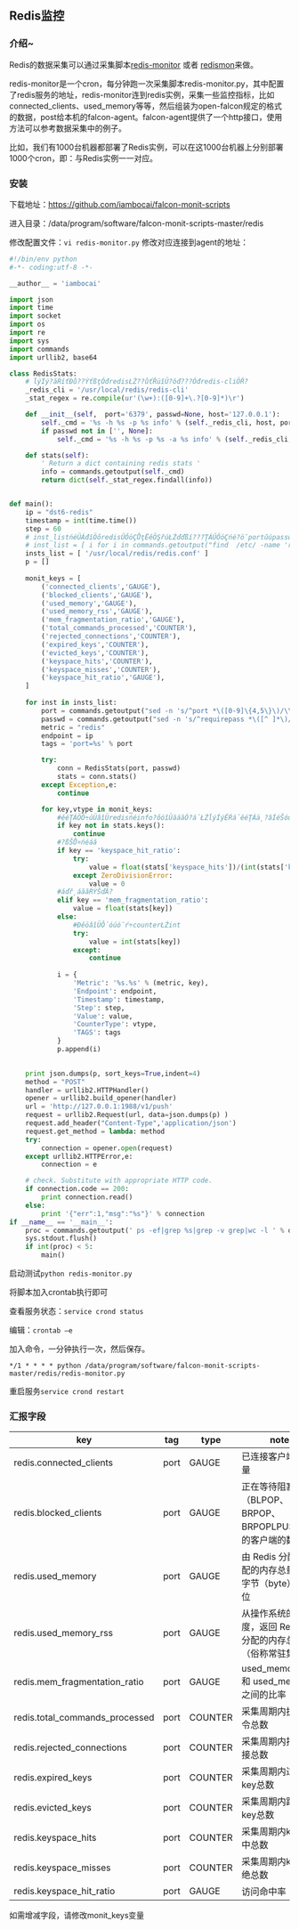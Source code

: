 ## Redis监控

### 介绍~

Redis的数据采集可以通过采集脚本[redis-monitor](https://github.com/iambocai/falcon-monit-scripts/tree/master/redis) 或者 [redismon](https://github.com/ZhuoRoger/redismon)来做。

redis-monitor是一个cron，每分钟跑一次采集脚本redis-monitor.py，其中配置了redis服务的地址，redis-monitor连到redis实例，采集一些监控指标，比如connected_clients、used_memory等等，然后组装为open-falcon规定的格式的数据，post给本机的falcon-agent。falcon-agent提供了一个http接口，使用方法可以参考数据采集中的例子。

比如，我们有1000台机器都部署了Redis实例，可以在这1000台机器上分别部署1000个cron，即：与Redis实例一一对应。

### 安装

下载地址：<https://github.com/iambocai/falcon-monit-scripts>

进入目录：/data/program/software/falcon-monit-scripts-master/redis

修改配置文件：`vi redis-monitor.py`
修改对应连接到agent的地址：

```python
#!/bin/env python
#-*- coding:utf-8 -*-

__author__ = 'iambocai'

import json
import time
import socket
import os
import re
import sys
import commands
import urllib2, base64

class RedisStats:
    # ĺýÍý?ăŔíťĐů??ÝťßţÓđredisŁŹ??ůťŘüîÜ?ôđ???Óđredis-cliÖŘ?
    _redis_cli = '/usr/local/redis/redis-cli'
    _stat_regex = re.compile(ur'(\w+):([0-9]+\.?[0-9]*)\r')

    def __init__(self,  port='6379', passwd=None, host='127.0.0.1'):
        self._cmd = '%s -h %s -p %s info' % (self._redis_cli, host, port)
        if passwd not in ['', None]:
            self._cmd = '%s -h %s -p %s -a %s info' % (self._redis_cli, host, port, passwd)

    def stats(self):
        ' Return a dict containing redis stats '
        info = commands.getoutput(self._cmd)
        return dict(self._stat_regex.findall(info))


def main():
    ip = "dst6-redis"
    timestamp = int(time.time())
    step = 60
    # inst_listńéÜÁđíÖőredisŰŐöÇŮţËěÖŞřúŁŹďďßí???ŢÁŰŐöÇńé?ö˘portűúpasswordŁŹËď?ŢĹéÄ????îÜŰ°Űö?ÔđŁŹĺýŁş
    # inst_list = [ i for i in commands.getoutput("find  /etc/ -name 'redis*.conf'" ).split('\n') ]
    insts_list = [ '/usr/local/redis/redis.conf' ]
    p = []
    
    monit_keys = [
        ('connected_clients','GAUGE'), 
        ('blocked_clients','GAUGE'), 
        ('used_memory','GAUGE'),
        ('used_memory_rss','GAUGE'),
        ('mem_fragmentation_ratio','GAUGE'),
        ('total_commands_processed','COUNTER'),
        ('rejected_connections','COUNTER'),
        ('expired_keys','COUNTER'),
        ('evicted_keys','COUNTER'),
        ('keyspace_hits','COUNTER'),
        ('keyspace_misses','COUNTER'),
        ('keyspace_hit_ratio','GAUGE'),
    ]
  
    for inst in insts_list:
        port = commands.getoutput("sed -n 's/^port *\([0-9]\{4,5\}\)/\\1/p' %s" % inst)
        passwd = commands.getoutput("sed -n 's/^requirepass *\([^ ]*\)/\\1/p' %s" % inst)
        metric = "redis"
        endpoint = ip
        tags = 'port=%s' % port

        try:
            conn = RedisStats(port, passwd)
            stats = conn.stats()
        except Exception,e:
            continue

        for key,vtype in monit_keys:
            #ěéŢÁÖŐ÷úÜâîÜredisńéinfo?őóîÜăáăÓ?á´ŁŹĺýÍýĚŔá´ěéŢÁä˛?âÍéŠóúó˘îÜkeyöŚÔŻ?
            if key not in stats.keys():
                continue
            #?ßŠŮ¤ńéáă
            if key == 'keyspace_hit_ratio':
                try:
                    value = float(stats['keyspace_hits'])/(int(stats['keyspace_hits']) + int(stats['keyspace_misses']))
                except ZeroDivisionError:
                    value = 0
            #áďř¸áăăŔÝŠďĂ?
            elif key == 'mem_fragmentation_ratio':
                value = float(stats[key])
            else:
                #ĐěöâîÜÔ´óúó˘ŕ÷counterŁŹint
                try:
                    value = int(stats[key])
                except:
                    continue
            
            i = {
                'Metric': '%s.%s' % (metric, key),
                'Endpoint': endpoint,
                'Timestamp': timestamp,
                'Step': step,
                'Value': value,
                'CounterType': vtype,
                'TAGS': tags
            }
            p.append(i)
        

    print json.dumps(p, sort_keys=True,indent=4)
    method = "POST"
    handler = urllib2.HTTPHandler()
    opener = urllib2.build_opener(handler)
    url = 'http://127.0.0.1:1988/v1/push'
    request = urllib2.Request(url, data=json.dumps(p) )
    request.add_header("Content-Type",'application/json')
    request.get_method = lambda: method
    try:
        connection = opener.open(request)
    except urllib2.HTTPError,e:
        connection = e

    # check. Substitute with appropriate HTTP code.
    if connection.code == 200:
        print connection.read()
    else:
        print '{"err":1,"msg":"%s"}' % connection
if __name__ == '__main__':
    proc = commands.getoutput(' ps -ef|grep %s|grep -v grep|wc -l ' % os.path.basename(sys.argv[0]))
    sys.stdout.flush()
    if int(proc) < 5:
        main()
```
启动测试`python redis-monitor.py`

将脚本加入crontab执行即可

查看服务状态：`service crond status`

编辑：`crontab –e`

加入命令，一分钟执行一次，然后保存。

```
*/1 * * * * python /data/program/software/falcon-monit-scripts-master/redis/redis-monitor.py
```
重启服务`service crond restart `

### 汇报字段

| **key**                        | **tag** | **type** | **note**                                                     |
| ------------------------------ | ------- | -------- | ------------------------------------------------------------ |
| redis.connected_clients        | port    | GAUGE    | 已连接客户端的数量                                           |
| redis.blocked_clients          | port    | GAUGE    | 正在等待阻塞命令（BLPOP、BRPOP、BRPOPLPUSH）的客户端的数量   |
| redis.used_memory              | port    | GAUGE    | 由   Redis 分配器分配的内存总量，以字节（byte）为单位        |
| redis.used_memory_rss          | port    | GAUGE    | 从操作系统的角度，返回   Redis 已分配的内存总量（俗称常驻集大小） |
| redis.mem_fragmentation_ratio  | port    | GAUGE    | used_memory_rss 和 used_memory 之间的比率                    |
| redis.total_commands_processed | port    | COUNTER  | 采集周期内执行命令总数                                       |
| redis.rejected_connections     | port    | COUNTER  | 采集周期内拒绝连接总数                                       |
| redis.expired_keys             | port    | COUNTER  | 采集周期内过期key总数                                        |
| redis.evicted_keys             | port    | COUNTER  | 采集周期内踢出key总数                                        |
| redis.keyspace_hits            | port    | COUNTER  | 采集周期内key命中总数                                        |
| redis.keyspace_misses          | port    | COUNTER  | 采集周期内key拒绝总数                                        |
| redis.keyspace_hit_ratio       | port    | GAUGE    | 访问命中率                                                   |

如需增减字段，请修改monit_keys变量